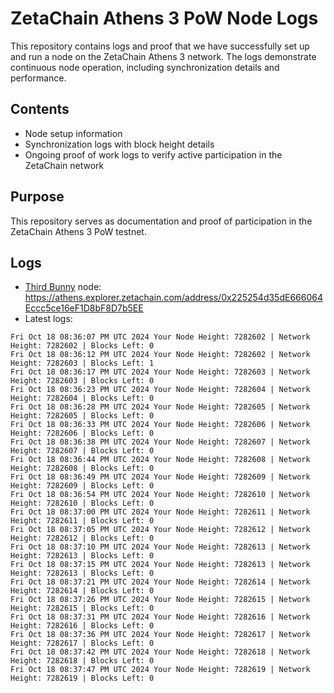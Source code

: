 # ZetaChain Athens 3 PoW Node Logs
This repository contains logs and proof that we have successfully set up and run a node on the ZetaChain Athens 3 network. The logs demonstrate continuous node operation, including synchronization details and performance.

## Contents
- Node setup information
- Synchronization logs with block height details
- Ongoing proof of work logs to verify active participation in the ZetaChain network

## Purpose
This repository serves as documentation and proof of participation in the ZetaChain Athens 3 PoW testnet.

## Logs

- [Third Bunny](https://thirdbunny.xyz/) node: https://athens.explorer.zetachain.com/address/0x225254d35dE666064Eccc5ce16eF1D8bF8D7b5EE
- Latest logs:
```
Fri Oct 18 08:36:07 PM UTC 2024 Your Node Height: 7282602 | Network Height: 7282602 | Blocks Left: 0
Fri Oct 18 08:36:12 PM UTC 2024 Your Node Height: 7282602 | Network Height: 7282603 | Blocks Left: 1
Fri Oct 18 08:36:17 PM UTC 2024 Your Node Height: 7282603 | Network Height: 7282603 | Blocks Left: 0
Fri Oct 18 08:36:23 PM UTC 2024 Your Node Height: 7282604 | Network Height: 7282604 | Blocks Left: 0
Fri Oct 18 08:36:28 PM UTC 2024 Your Node Height: 7282605 | Network Height: 7282605 | Blocks Left: 0
Fri Oct 18 08:36:33 PM UTC 2024 Your Node Height: 7282606 | Network Height: 7282606 | Blocks Left: 0
Fri Oct 18 08:36:38 PM UTC 2024 Your Node Height: 7282607 | Network Height: 7282607 | Blocks Left: 0
Fri Oct 18 08:36:44 PM UTC 2024 Your Node Height: 7282608 | Network Height: 7282608 | Blocks Left: 0
Fri Oct 18 08:36:49 PM UTC 2024 Your Node Height: 7282609 | Network Height: 7282609 | Blocks Left: 0
Fri Oct 18 08:36:54 PM UTC 2024 Your Node Height: 7282610 | Network Height: 7282610 | Blocks Left: 0
Fri Oct 18 08:37:00 PM UTC 2024 Your Node Height: 7282611 | Network Height: 7282611 | Blocks Left: 0
Fri Oct 18 08:37:05 PM UTC 2024 Your Node Height: 7282612 | Network Height: 7282612 | Blocks Left: 0
Fri Oct 18 08:37:10 PM UTC 2024 Your Node Height: 7282613 | Network Height: 7282613 | Blocks Left: 0
Fri Oct 18 08:37:15 PM UTC 2024 Your Node Height: 7282613 | Network Height: 7282613 | Blocks Left: 0
Fri Oct 18 08:37:21 PM UTC 2024 Your Node Height: 7282614 | Network Height: 7282614 | Blocks Left: 0
Fri Oct 18 08:37:26 PM UTC 2024 Your Node Height: 7282615 | Network Height: 7282615 | Blocks Left: 0
Fri Oct 18 08:37:31 PM UTC 2024 Your Node Height: 7282616 | Network Height: 7282616 | Blocks Left: 0
Fri Oct 18 08:37:36 PM UTC 2024 Your Node Height: 7282617 | Network Height: 7282617 | Blocks Left: 0
Fri Oct 18 08:37:42 PM UTC 2024 Your Node Height: 7282618 | Network Height: 7282618 | Blocks Left: 0
Fri Oct 18 08:37:47 PM UTC 2024 Your Node Height: 7282619 | Network Height: 7282619 | Blocks Left: 0
```
